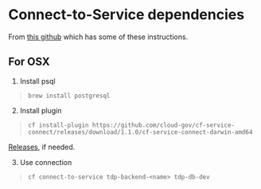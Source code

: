 # Connect-to-Service dependencies

From [this github](https://github.com/cloud-gov/cf-service-connect) which has some of these instructions.



## For OSX
1. Install psql

> `brew install postgresql`

2. Install plugin

> `cf install-plugin https://github.com/cloud-gov/cf-service-connect/releases/download/1.1.0/cf-service-connect-darwin-amd64`

[Releases](https://github.com/cloud-gov/cf-service-connect/releases), if needed.

3. Use connection

> `cf connect-to-service tdp-backend-<name> tdp-db-dev`

